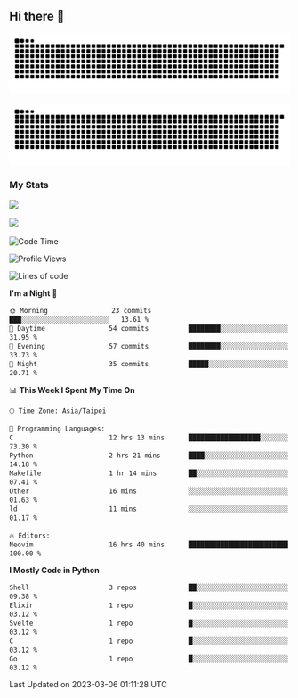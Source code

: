 ## Hi there 👋

<div align="center">

![GitHub Snake Light](https://raw.githubusercontent.com/CSY54/CSY54/snake/github-snake.svg#gh-light-mode-only)

![GitHub Snake dark](https://raw.githubusercontent.com/CSY54/CSY54/snake/github-snake-dark.svg#gh-dark-mode-only)

</div>

### My Stats

![](https://github-readme-stats.vercel.app/api?username=CSY54&theme=nord&show_icons=true)

![](https://github-readme-stats.vercel.app/api/top-langs/?username=CSY54&theme=nord&layout=compact&card_width=445)

<!--START_SECTION:waka-->
![Code Time](http://img.shields.io/badge/Code%20Time-1%2C524%20hrs%203%20mins-blue)

![Profile Views](http://img.shields.io/badge/Profile%20Views-3-blue)

![Lines of code](https://img.shields.io/badge/From%20Hello%20World%20I%27ve%20Written-388.2%20thousand%20lines%20of%20code-blue)

**I'm a Night 🦉** 

```text
🌞 Morning                23 commits          ███░░░░░░░░░░░░░░░░░░░░░░   13.61 % 
🌆 Daytime                54 commits          ████████░░░░░░░░░░░░░░░░░   31.95 % 
🌃 Evening                57 commits          ████████░░░░░░░░░░░░░░░░░   33.73 % 
🌙 Night                  35 commits          █████░░░░░░░░░░░░░░░░░░░░   20.71 % 
```


📊 **This Week I Spent My Time On** 

```text
🕑︎ Time Zone: Asia/Taipei

💬 Programming Languages: 
C                        12 hrs 13 mins      ██████████████████░░░░░░░   73.30 % 
Python                   2 hrs 21 mins       ████░░░░░░░░░░░░░░░░░░░░░   14.18 % 
Makefile                 1 hr 14 mins        ██░░░░░░░░░░░░░░░░░░░░░░░   07.41 % 
Other                    16 mins             ░░░░░░░░░░░░░░░░░░░░░░░░░   01.63 % 
ld                       11 mins             ░░░░░░░░░░░░░░░░░░░░░░░░░   01.17 % 

🔥 Editors: 
Neovim                   16 hrs 40 mins      █████████████████████████   100.00 % 
```

**I Mostly Code in Python** 

```text
Shell                    3 repos             ██░░░░░░░░░░░░░░░░░░░░░░░   09.38 % 
Elixir                   1 repo              █░░░░░░░░░░░░░░░░░░░░░░░░   03.12 % 
Svelte                   1 repo              █░░░░░░░░░░░░░░░░░░░░░░░░   03.12 % 
C                        1 repo              █░░░░░░░░░░░░░░░░░░░░░░░░   03.12 % 
Go                       1 repo              █░░░░░░░░░░░░░░░░░░░░░░░░   03.12 % 
```




 Last Updated on 2023-03-06 01:11:28 UTC
<!--END_SECTION:waka-->

<!--
**CSY54/CSY54** is a ✨ _special_ ✨ repository because its `README.md` (this file) appears on your GitHub profile.

Here are some ideas to get you started:

- 🔭 I’m currently working on ...
- 🌱 I’m currently learning ...
- 👯 I’m looking to collaborate on ...
- 🤔 I’m looking for help with ...
- 💬 Ask me about ...
- 📫 How to reach me: ...
- 😄 Pronouns: ...
- ⚡ Fun fact: ...
-->
